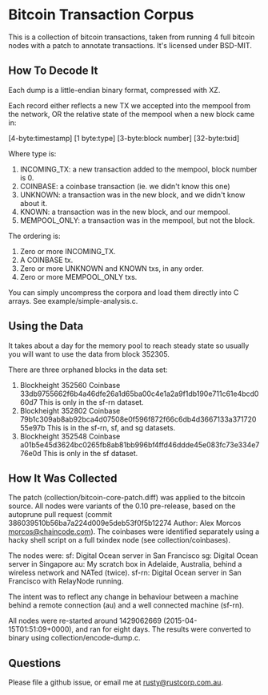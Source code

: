 # Bitcoin Transaction Corpus #

This is a collection of bitcoin transactions, taken from running 4
full bitcoin nodes with a patch to annotate transactions.  It's
licensed under BSD-MIT.

## How To Decode It ##

Each dump is a little-endian binary format, compressed with XZ.

Each record either reflects a new TX we accepted into the mempool from
the network, OR the relative state of the mempool when a new block
came in:

[4-byte:timestamp] [1 byte:type] [3-byte:block number] [32-byte:txid]

Where type is:
  1. INCOMING_TX: a new transaction added to the mempool, block number is 0.
  2. COINBASE: a coinbase transaction (ie. we didn't know this one)
  3. UNKNOWN: a transaction was in the new block, and we didn't know about it.
  4. KNOWN: a transaction was in the new block, and our mempool.
  5. MEMPOOL_ONLY: a transaction was in the mempool, but not the block.

The ordering is:
  1. Zero or more INCOMING_TX.
  2. A COINBASE tx.
  3. Zero or more UNKNOWN and KNOWN txs, in any order.
  4. Zero or more MEMPOOL_ONLY txs.

You can simply uncompress the corpora and load them directly into C
arrays.  See example/simple-analysis.c.

## Using the Data ##

It takes about a day for the memory pool to reach steady state so
usually you will want to use the data from block 352305.

There are three orphaned blocks in the data set:

1) Blockheight 352560
   Coinbase 33db9755662f6b4a46dfe26a1d65ba00c4e1a2a9f1db190e711c61e4bcd060d7
      This is only in the sf-rn dataset.
2) Blockheight 352802
   Coinbase 79b1c309ab8ab92bca4d07508e0f596f872f66c6db4d3667133a37172055e97b
      This is in the sf-rn, sf, and sg datasets.
3) Blockheight 352548
   Coinbase a01b5e45d3624bc0265fb8ab81bb996bf4ffd46ddde45e083fc73e334e776e0d
      This is only in the sf dataset.

## How It Was Collected ##

The patch (collection/bitcoin-core-patch.diff) was applied to the
bitcoin source.  All nodes were variants of the 0.10 pre-release,
based on the autoprune pull request (commit
386039510b56ba7a224d009e5deb53f0f5b12274 Author: Alex Morcos
<morcos@chaincode.com>).  The coinbases were identified separately
using a hacky shell script on a full txindex node (see
collection/coinbases).

The nodes were:
	sf: Digital Ocean server in San Francisco
	sg: Digital Ocean server in Singapore
	au: My scratch box in Adelaide, Australia, behind a wireless network and
		NATed (twice).
	sf-rn: Digital Ocean server in San Francisco with RelayNode running.

The intent was to reflect any change in behaviour between a machine
behind a remote connection (au) and a well connected machine (sf-rn).

All nodes were re-started around 1429062669
(2015-04-15T01:51:09+0000), and ran for eight days.  The results were
converted to binary using collection/encode-dump.c.

## Questions ##

Please file a github issue, or email me at rusty@rustcorp.com.au.
